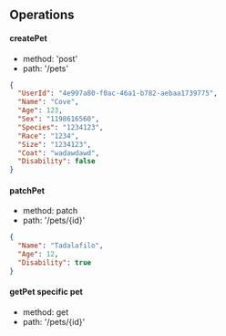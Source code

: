 ## Operations

#### createPet

- method: 'post'  
- path: '/pets'  

```json
{
  "UserId": "4e997a80-f0ac-46a1-b782-aebaa1739775",
  "Name": "Cove",
  "Age": 123,
  "Sex": "1198616560",
  "Species": "1234123",
  "Race": "1234",
  "Size": "1234123",
  "Coat": "wadawdawd",
  "Disability": false
}
```

#### patchPet

- method: patch
- path: '/pets/{id}'

```json
{
  "Name": "Tadalafilo",
  "Age": 12,
  "Disability": true
}
```

#### getPet specific pet

- method: get
- path: '/pets/{id}'

``` does not need body
```
